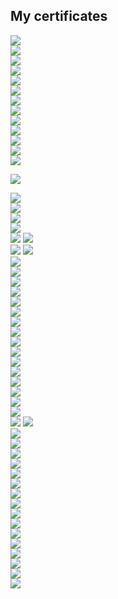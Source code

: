 ## My certificates

![](https://github.com/networksuperman/my_certs/blob/main/img/IMG_20240902_190702.jpg)  
![](https://github.com/networksuperman/my_certs/blob/main/img/IMG_20240902_190639.jpg)  
![](https://github.com/networksuperman/my_certs/blob/main/img/IMG_20240902_190506.jpg)  
![](https://github.com/networksuperman/my_certs/blob/main/img/%D0%9F%D0%B0%D0%BD%D0%B0%D1%80%D0%B8%D0%BD%20%D0%98%D0%B3%D0%BE%D1%80%D1%8C_20232YC00906_%D0%A1%D1%82%D1%80%D0%B0%D0%BD%D0%B8%D1%86%D0%B0_1.png)  
![](https://github.com/networksuperman/my_certs/blob/main/img/%D0%9F%D0%B0%D0%BD%D0%B0%D1%80%D0%B8%D0%BD%20%D0%98%D0%B3%D0%BE%D1%80%D1%8C_20232YC00906_%D0%A1%D1%82%D1%80%D0%B0%D0%BD%D0%B8%D1%86%D0%B0_2.png)  
![](https://github.com/networksuperman/my_certs/blob/main/img/363011978_yc-devops-k8s_%D0%98%D0%B3%D0%BE%D1%80%D1%8C_%D0%9F%D0%B0%D0%BD%D0%B0%D1%80%D0%B8%D0%BD.jpg)  
![](https://github.com/networksuperman/my_certs/blob/main/img/226262687_yc-devops-terraformIP.jpg)  
![](https://github.com/networksuperman/my_certs/blob/main/img/226829873_ycloud-devsecops.jpg)  
![](https://github.com/networksuperman/my_certs/blob/main/img/%D0%94%D0%B5%D0%BF%D0%BB%D0%BE%D0%B9%20%D0%B8%D0%BD%D1%84%D1%80%D0%B0%D1%81%D1%82%D1%80%D1%83%D0%BA%D1%82%D1%83%D1%80%D1%8B%20%D0%BF%D0%BE%20%D0%BC%D0%BE%D0%B4%D0%B5%D0%BB%D0%B8%20GitOps.jpg)  
![](https://github.com/networksuperman/my_certs/blob/main/img/image_2024-09-01_22-58-36.png)  
![](https://github.com/networksuperman/my_certs/blob/main/img/294521894_yc-security-encrypt_%D0%98%D0%B3%D0%BE%D1%80%D1%8C_%D0%9F%D0%B0%D0%BD%D0%B0%D1%80%D0%B8%D0%BD.jpg)  
![](https://github.com/networksuperman/my_certs/blob/main/img/351672259_ycloud-networksec_%D0%98%D0%B3%D0%BE%D1%80%D1%8C_%D0%9F%D0%B0%D0%BD%D0%B0%D1%80%D0%B8%D0%BD.jpg)  
![](https://github.com/networksuperman/my_certs/blob/main/img/351678116_ycloud-authent_%D0%98%D0%B3%D0%BE%D1%80%D1%8C_%D0%9F%D0%B0%D0%BD%D0%B0%D1%80%D0%B8%D0%BD.jpg)  

![](https://github.com/networksuperman/my_certs/blob/main/img/certificate-zcne-lv1-nebula-russian-64229e6fc89aa370ca1fc928.jpg)  

![](https://github.com/networksuperman/my_certs/blob/main/img/certificate-zcnp-foundation-v10-en-5fff0031e3e1197dd4739974.png)  
![](https://github.com/networksuperman/my_certs/blob/main/img/certificate-zcnp-switch-v10-en-600051f5a2b5e278045251e3.png)  
![](https://github.com/networksuperman/my_certs/blob/main/img/certificate-zcnp-security-v10-en-60005467df7517691b55d472.png)  
![](https://github.com/networksuperman/my_certs/blob/main/img/certificate_zcnp_wireless_lan_v10_en_600048bf28e63d646e3d0162.png)  
![](https://github.com/networksuperman/my_certs/blob/main/img/certificate-zcnp-nebula-v10-en-60005a59c3114b537c490e22.png) 
![](https://github.com/networksuperman/my_certs/blob/main/img/IB.jpg)  
![](https://github.com/networksuperman/my_certs/blob/main/img/%D0%9E%D0%B1%D0%BB%D0%B0%D1%87%D0%BD%D0%B0%D1%8F%20%D0%B8%D0%BD%D1%84%D1%80%D0%B0%D1%81%D1%82%D1%80%D1%83%D0%BA%D1%82%D1%83%D1%80%D0%B0.%20Terraform.jpg) 
![](https://github.com/networksuperman/my_certs/blob/main/img/syst_ctrl_conf.jpg)  
![](https://github.com/networksuperman/my_certs/blob/main/img/%D0%92%D0%B8%D1%80%D1%82%D1%83%D0%B0%D0%BB%D0%B8%D0%B7%D0%B0%D1%86%D0%B8%D1%8F.png)  
![](https://github.com/networksuperman/my_certs/blob/main/img/%D0%92%D0%B8%D1%80%D1%82%D1%83%D0%B0%D0%BB%D0%B8%D0%B7%D0%B0%D1%86%D0%B8%D1%8F%20%D0%B8%20%D0%BA%D0%BE%D0%BD%D1%82%D0%B5%D0%B9%D0%BD%D0%B5%D1%80%D0%B8%D0%B7%D0%B0%D1%86%D0%B8%D1%8F.jpg)  
![](https://github.com/networksuperman/my_certs/blob/main/img/%D0%9E%D1%82%D0%BA%D0%B0%D0%B7%D0%BE%D1%83%D1%81%D1%82%D0%BE%D0%B9%D1%87%D0%B8%D0%B2%D0%BE%D1%81%D1%82%D1%8C.png)  
![](https://github.com/networksuperman/my_certs/blob/main/img/%D0%9D%D0%B5%D1%82%D0%BE%D0%BB%D0%BE%D0%B3%D0%B8%D1%8F%20%D0%9C%D0%BE%D0%BD%D0%B8%D1%82%D0%BE%D1%80%D0%B8%D0%BD%D0%B3.png)  
![](https://github.com/networksuperman/my_certs/blob/main/img/%D0%90%D0%B2%D1%82%D0%BE%D0%BC%D0%B0%D1%82%D0%B8%D0%B7%D0%B0%D1%86%D0%B8%D1%8F%20%D0%B8%20CI%20%D0%A1D.png)  
![](https://github.com/networksuperman/my_certs/blob/main/img/%D0%90%D0%B4%D0%BC%D0%B8%D0%BD%D0%B8%D1%81%D1%82%D1%80%D0%B8%D1%80%D0%BE%D0%B2%D0%B0%D0%BD%D0%B8%D0%B5%20%D0%BE%D0%BF%D0%B5%D1%80%D0%B0%D1%86%D0%B8%D0%BE%D0%BD%D0%BD%D0%BE%D0%B9%20%D1%81%D0%B8%D1%81%D1%82%D0%B5%D0%BC%D1%8B%20Linux.png)  
![](https://github.com/networksuperman/my_certs/blob/main/img/Netology_%D0%A1%D0%B8%D1%81%D1%82%D0%B5%D0%BC%D1%8B_%D1%85%D1%80%D0%B0%D0%BD%D0%B5%D0%BD%D0%B8%D1%8F_%D0%B8_%D0%BF%D0%B5%D1%80%D0%B5%D0%B4%D0%B0%D1%87%D0%B8_%D0%B4%D0%B0%D0%BD%D0%BD%D1%8B%D1%85.png)  
![](https://github.com/networksuperman/my_certs/blob/main/img/%D0%A1%D0%B5%D1%82%D1%8C%2C%20%D1%81%D0%B5%D1%82%D0%B5%D0%B2%D1%8B%D0%B5%20%D0%BF%D1%80%D0%BE%D1%82%D0%BE%D0%BA%D0%BE%D0%BB%D1%8B.png)  
![](https://github.com/networksuperman/my_certs/blob/main/img/Netology%20%D0%9E%D0%BF%D0%B5%D1%80%D0%B0%D1%86%D0%B8%D0%BE%D0%BD%D0%BD%D0%B0%D1%8F%20%D1%81%D0%B8%D1%81%D1%82%D0%B5%D0%BC%D0%B0%20Linux.png)  
![](https://github.com/networksuperman/my_certs/blob/main/img/Netology%20%D0%A0%D0%B5%D0%BB%D1%8F%D1%86%D0%B8%D0%BE%D0%BD%D0%BD%D1%8B%D0%B5%20%D0%B1%D0%B0%D0%B7%D1%8B%20%D0%B4%D0%B0%D0%BD%D0%BD%D1%8B%D1%85%20%D0%B8%20%D0%B0%D0%B4%D0%BC%D0%B8%D0%BD%D0%B8%D1%81%D1%82%D1%80%D0%B8%D1%80%D0%BE%D0%B2%D0%B0%D0%BD%D0%B8%D0%B5%20%D0%B1%D0%B0%D0%B7%20%D0%B4%D0%B0%D0%BD%D0%BD%D1%8B%D1%85.png)  
![](https://github.com/networksuperman/my_certs/blob/main/img/%D0%90%D0%B4%D0%BC%D0%B8%D0%BD%D0%B8%D1%81%D1%82%D1%80%D0%B8%D1%80%D0%BE%D0%B2%D0%B0%D0%BD%D0%B8%D0%B5%20%D0%B1%D0%B0%D0%B7%20%D0%B4%D0%B0%D0%BD%D0%BD%D1%8B%D1%85%20%D0%B4%D0%BB%D1%8F%20DevOps-%D0%B8%D0%BD%D0%B6%D0%B5%D0%BD%D0%B5%D1%80%D0%BE%D0%B2.jpg)  
![](https://github.com/networksuperman/my_certs/blob/main/img/%D0%A1%D0%B8%D1%81%D1%82%D0%B5%D0%BC%D1%8B%20%D1%83%D0%BF%D1%80%D0%B0%D0%B2%D0%BB%D0%B5%D0%BD%D0%B8%D1%8F%20%D0%B2%D0%B5%D1%80%D1%81%D0%B8%D1%8F%D0%BC%D0%B8.jpg)  
![](https://github.com/networksuperman/my_certs/blob/main/img/%D0%9D%D0%B5%D0%BF%D1%80%D0%B5%D1%80%D1%8B%D0%B2%D0%BD%D0%B0%D1%8F_%D1%80%D0%B0%D0%B7%D1%80%D0%B0%D0%B1%D0%BE%D1%82%D0%BA%D0%B0_%D0%B8_%D0%B8%D0%BD%D1%82%D0%B5%D0%B3%D1%80%D0%B0%D1%86%D0%B8%D1%8F.jpg)  
![](https://github.com/networksuperman/my_certs/blob/main/img/%D0%9C%D0%BE%D0%BD%D0%B8%D1%82%D0%BE%D1%80%D0%B8%D0%BD%D0%B3%20%D0%B8%20%D0%BB%D0%BE%D0%B3%D0%B8.jpg)  
![](https://github.com/networksuperman/my_certs/blob/main/img/%D0%9C%D0%B8%D0%BA%D1%80%D0%BE%D1%81%D0%B5%D1%80%D0%B2%D0%B8%D1%81%D1%8B.jpg)  
![](https://github.com/networksuperman/my_certs/blob/main/img/Kubernetes%20basics%20use%20admin.jpg)  
![](https://github.com/networksuperman/my_certs/blob/main/img/stepik-certificate-%D0%9F%D1%80%D0%BE%D1%84%D0%B5%D1%81%D1%81%D0%B8%D1%8F%20%D0%B1%D0%B5%D0%BB%D1%8B%D0%B9%20%D1%85%D0%B0%D0%BA%D0%B5%D1%80.jpg)
![](https://github.com/networksuperman/my_certs/blob/main/img/cybered-blueteam.jpg)  
![](https://github.com/networksuperman/my_certs/blob/main/img/TryHackMe%20Advent%20of%20Cyber%202022.jpg)  
![](https://github.com/networksuperman/my_certs/blob/main/img/TryHackMe%20Advent%20of%20Cyber%202023.jpg)  
![](https://github.com/networksuperman/my_certs/blob/main/img/TryHackMe%20Advent%202024.jpg)  
![](https://github.com/networksuperman/my_certs/blob/main/img/codeby%20cert%20web.jpeg)  
![](https://github.com/networksuperman/my_certs/blob/main/img/merion-git-cert.jpg)  
![](https://github.com/networksuperman/my_certs/blob/main/img/Netology%20bash.png)  
![](https://github.com/networksuperman/my_certs/blob/main/img/photo_2024-04-26_22-03-52.jpg)  
![](https://github.com/networksuperman/my_certs/blob/main/img/%D0%9E%D1%81%D0%BD%D0%BE%D0%B2%D1%8B%20Python%20%D1%81%D0%BE%D0%B7%D0%B4%D0%B0%D0%B5%D0%BC%20%D1%82%D0%B5%D0%BB%D0%B5%D0%B3%D1%80%D0%B0%D0%BC-%D0%B1%D0%BE%D1%82%D0%B0.png)  
![](https://github.com/networksuperman/my_certs/blob/main/img/%D0%A1%D0%BF%D0%B5%D1%86%D0%B8%D0%B0%D0%BB%D0%B8%D1%81%D1%82_%D0%BF%D0%BE_%D0%B8%D0%BD%D1%84%D0%BE%D1%80%D0%BC%D0%B0%D1%86%D0%B8%D0%BE%D0%BD%D0%BD%D0%BE%D0%B9_%D0%B1%D0%B5%D0%B7%D0%BE%D0%BF%D0%B0%D1%81%D0%BD%D0%BE%D1%81%D1%82%D0%B8_%D0%A1%D1%82%D0%B0%D1%80%D1%82_%D0%BA%D0%B0%D1%80%D1%8C%D0%B5%D1%80%D1%8B.png)  
![](https://github.com/networksuperman/my_certs/blob/main/img/IgorPanarin-Cybersecurity%20Es-certificate.png)  
![](https://github.com/networksuperman/my_certs/blob/main/img/IgorPanarin-Introduction%20to%20%20IoT%20-certificate%20.png)  
![](https://github.com/networksuperman/my_certs/blob/main/img/IgorPanarin-Introduction%20to%20CyberSec%20-certificate.png)  
![](https://github.com/networksuperman/my_certs/blob/main/img/stepik-certificate-127-e55816e.png)  
![](https://github.com/networksuperman/my_certs/blob/main/img/stepik-certificate-16244-2bc176c.png)  
![](https://github.com/networksuperman/my_certs/blob/main/img/networking.png)  
![](https://github.com/networksuperman/my_certs/blob/main/img/DR%20WEB.png)  
